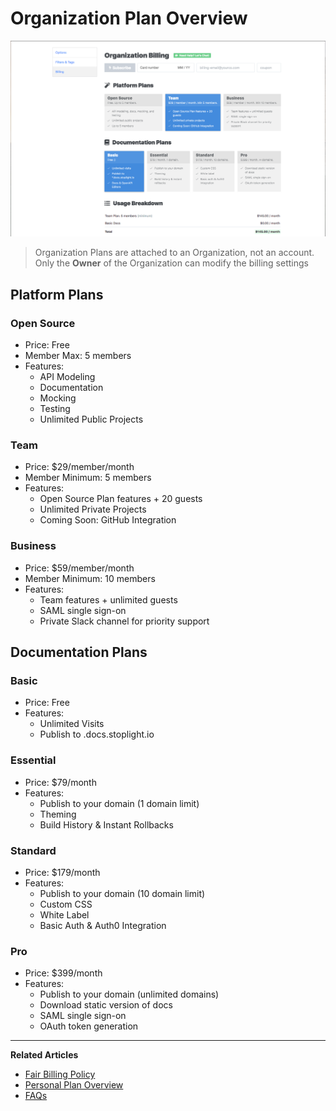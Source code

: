 # Organization Plan Overview 

![Organization Billing Overview](https://github.com/stoplightio/docs/blob/develop/assets/images/org-billing.png?raw=true)

> Organization Plans are attached to an Organization, not an account. Only the **Owner** of the Organization can modify the billing settings 

## Platform Plans 

### Open Source 
- Price: Free
- Member Max: 5 members 
- Features: 
    - API Modeling 
    - Documentation 
    - Mocking 
    - Testing 
    - Unlimited Public Projects 

### Team 
- Price: $29/member/month 
- Member Minimum: 5 members 
- Features: 
    - Open Source Plan features + 20 guests 
    - Unlimited Private Projects 
    - Coming Soon: GitHub Integration 

### Business 
- Price: $59/member/month 
- Member Minimum: 10 members 
- Features: 
    - Team features + unlimited guests 
    - SAML single sign-on 
    - Private Slack channel for priority support 

## Documentation Plans 

### Basic 
- Price: Free 
- Features: 
    - Unlimited Visits 
    - Publish to .docs.stoplight.io


### Essential 
- Price: $79/month 
- Features: 
    - Publish to your domain (1 domain limit)
    - Theming 
    - Build History & Instant Rollbacks 
 
### Standard 
- Price: $179/month 
- Features:
    - Publish to your domain (10 domain limit)
    - Custom CSS
    - White Label 
    - Basic Auth & Auth0 Integration 

### Pro 
- Price: $399/month
- Features: 
    - Publish to your domain (unlimited domains)
    - Download static version of docs 
    - SAML single sign-on 
    - OAuth token generation 

---
**Related Articles**
- [Fair Billing Policy](/platform/getting-started/billing/fair-billing)
- [Personal Plan Overview](/platform/getting-started/billing/plans-overview)
- [FAQs](/platform/getting-started/billing/faqs)

